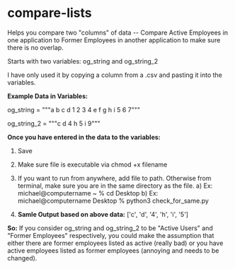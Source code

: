 # compare-lists
Helps you compare two "columns" of data -- Compare Active Employees in one application to Former Employees in another application to make sure there is no overlap. 

Starts with two variables: og_string and og_string_2

I have only used it by copying a column from a .csv and pasting it into the variables.

**Example Data in Variables:**

og_string = """a
b
c
d
1
2
3
4
e
f
g
h
i
5
6
7"""

og_string_2 = """c
d
4
h
5
i
9"""

**Once you have entered in the data to the variables:**
1) Save
2) Make sure file is executable via chmod +x filename
3) If you want to run from anywhere, add file to path. Otherwise from terminal, make sure you are in the same directory as the file.
a) Ex: michael@computername ~ % cd Desktop 
b) Ex: michael@computername Desktop % python3 check_for_same.py 

4) **Samle Output based on above data:**
   ['c', 'd', '4', 'h', 'i', '5']
      
**So:**
If you consider og_string and og_string_2 to be "Active Users" and "Former Employees" respectively, you could make the assumption that either there are former employees listed as active (really bad) or you have active employees listed as former employees (annoying and needs to be changed). 














